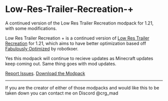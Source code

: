 # Low-Res-Trailer-Recreation-+
A continued version of the Low Res Trailer Recreation modpack for 1.21, with some modifications.

Low Res Trailer Recreation + is a continued version of [Low Res Trailer Recreation](https://modrinth.com/modpack/low-res-trailer-recreation) for 1.21, which aims to have better optimization based off [Fabulously Optimized](https://modrinth.com/modpack/fabulously-optimized) by robotkoer.

Yes this modpack will continue to recieve updates as Minecraft updates keep coming out. Same thing goes with mod updates.

[Report Issues](https://github.com/crg-mad/Low-Res-Trailer-Recreation-/issues). [Download the Modpack](https://modrinth.com/modpack/low-res-trailer-recreation-+)

---

If you are the creator of either of those modpacks and would like this to be taken down you can contact me on Discord @crg_mad
